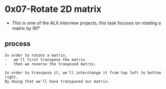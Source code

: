 # 0x07-Rotate 2D matrix

* This is ome of the ALX interview projects, this task focuses on rotating a matrix by 90°

## process
    In order to rotate a matrix, 
    -   we'll first transpose the matrix
    -   then we reverse the tranposed matrix.

    In order to transpose it, we'll interchange it from top left to bottom right.
    By doing that we'll have transposed our matrix.
